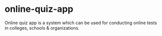 # online-quiz-app
Online quiz app is a system which can be used for conducting online tests in colleges, schools &amp; organizations.
